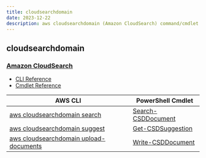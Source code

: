 ```yaml
---
title: cloudsearchdomain
date: 2023-12-22
description: aws cloudsearchdomain (Amazon CloudSearch) command/cmdlet list.
---
```


## cloudsearchdomain

### [Amazon CloudSearch](https://aws.amazon.com/cloudsearch/)

* [CLI Reference](https://awscli.amazonaws.com/v2/documentation/api/latest/reference/cloudsearchdomain/index.html)
* [Cmdlet Reference](https://docs.aws.amazon.com/powershell/latest/reference/items/Amazon_CloudSearchDomain_cmdlets.html)

|AWS CLI|PowerShell Cmdlet|
|----|----|
|[aws cloudsearchdomain search](https://awscli.amazonaws.com/v2/documentation/api/latest/reference/cloudsearchdomain/search.html)|[Search-CSDDocument](https://docs.aws.amazon.com/powershell/latest/reference/items/Search-CSDDocument.html)|
|[aws cloudsearchdomain suggest](https://awscli.amazonaws.com/v2/documentation/api/latest/reference/cloudsearchdomain/suggest.html)|[Get-CSDSuggestion](https://docs.aws.amazon.com/powershell/latest/reference/items/Get-CSDSuggestion.html)|
|[aws cloudsearchdomain upload-documents](https://awscli.amazonaws.com/v2/documentation/api/latest/reference/cloudsearchdomain/upload-documents.html)|[Write-CSDDocument](https://docs.aws.amazon.com/powershell/latest/reference/items/Write-CSDDocument.html)|


